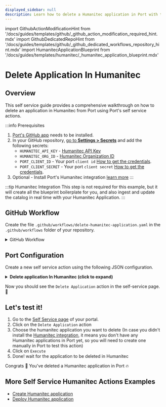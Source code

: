 ```yaml
---
displayed_sidebar: null
description: Learn how to delete a Humanitec application in Port with this guide, ensuring proper application lifecycle management.
---
```


import GithubActionModificationHint from '/docs/guides/templates/github/_github_action_modification_required_hint.mdx'
import GithubDedicatedRepoHint from '/docs/guides/templates/github/_github_dedicated_workflows_repository_hint.mdx'
import HumanitecApplicationBlueprint from '/docs/guides/templates/humanitec/_humanitec_application_blueprint.mdx'

# Delete Application In Humanitec

## Overview
This self service guide provides a comprehensive walkthrough on how to delete an application in Humanitec from Port using Port's self service actions.

:::info Prerequisites
1. [Port's GitHub app](https://github.com/apps/getport-io) needs to be installed.
2. In your GitHub repository, [go to **Settings > Secrets**](https://docs.github.com/en/actions/security-guides/using-secrets-in-github-actions#creating-secrets-for-a-repository) and add the following secrets:
   - `HUMANITEC_API_KEY` - [Humanitec API Key](https://developer.humanitec.com/platform-orchestrator/reference/api-references/#authentication)
   - `HUMANITEC_ORG_ID` - [Humanitec Organization ID](https://developer.humanitec.com/concepts/organizations/)
   - `PORT_CLIENT_ID` - Your port `client id` [How to get the credentials](https://docs.getport.io/build-your-software-catalog/sync-data-to-catalog/api/#find-your-port-credentials).
   - `PORT_CLIENT_SECRET` - Your port `client secret` [How to get the credentials](https://docs.getport.io/build-your-software-catalog/sync-data-to-catalog/api/#find-your-port-credentials).
3. Optional - Install Port's Humanitec integration [learn more](/guides/all/humanitec-integration)
:::

:::tip Humanitec Integration
This step is not required for this example, but it will create all the blueprint boilerplate for you, and also ingest and update the catalog in real time with your Humanitec Application.
:::

<HumanitecApplicationBlueprint/>

## GitHub Workflow

Create the file `.github/workflows/delete-humanitec-application.yaml` in the `.github/workflows` folder of your repository.

<GithubDedicatedRepoHint/>

<details>
<summary>GitHub Workflow</summary>

```yaml showLineNumbers title="delete-humanitec-application.yaml"
name: Delete Humanitec Application
on:
  workflow_dispatch:
    inputs:
      port_context:
        required: true
        description: includes blueprint, run ID, and entity identifier from Port.

jobs:
  delete-application:
    runs-on: ubuntu-latest
    steps:
      - name: Delete Application
        uses: fjogeleit/http-request-action@v1
        with:
          url: 'https://api.humanitec.io/orgs/${{secrets.HUMANITEC_ORG_ID}}/apps/${{fromJson(inputs.port_context).entity}}'
          method: 'DELETE'
          customHeaders: '{"Content-Type": "application/json", "Authorization": "Bearer ${{ secrets.HUMANITEC_API_KEY }}"}'

      - name: Log Delete Application Request Failure 
        if: failure()
        uses: port-labs/port-github-action@v1
        with:
          clientId: ${{ secrets.PORT_CLIENT_ID }}
          clientSecret: ${{ secrets.PORT_CLIENT_SECRET }}
          baseUrl: https://api.getport.io
          operation: PATCH_RUN
          runId: ${{fromJson(inputs.port_context).run_id}}
          logMessage: "Request to delete application failed ..."

      - name: Log Delete Application Request Success
        uses: port-labs/port-github-action@v1
        with:
          clientId: ${{ secrets.PORT_CLIENT_ID }}
          clientSecret: ${{ secrets.PORT_CLIENT_SECRET }}
          baseUrl: https://api.getport.io
          operation: PATCH_RUN
          runId: ${{fromJson(inputs.port_context).run_id}}
          logMessage: |
             Humanitech application has been successfully deleted! ✅
             Deleting entity from port

      - name: Get Port Token
        id: port_access_token
        uses: fjogeleit/http-request-action@v1
        with:
          url: 'https://api.getport.io/v1/auth/access_token'
          method: 'POST'
          customHeaders: '{"Content-Type": "application/json", "accept": "application/json"}'
          data: |
            {
              "clientId": "${{ secrets.PORT_CLIENT_ID }}",
              "clientSecret": "${{ secrets.PORT_CLIENT_SECRET }}"
            }
          
      - name: Delete Application From Port
        uses: fjogeleit/http-request-action@v1
        with:
          url: 'https://api.getport.io/v1/blueprints/${{fromJson(inputs.port_context).blueprint}}/entities/${{fromJson(inputs.port_context).entity}}?delete_dependents=false'
          method: 'DELETE'
          customHeaders: '{"Content-Type": "application/json", "Authorization": "Bearer ${{ fromJson(steps.port_access_token.outputs.response).accessToken }}"}'
  
      - name: Log Delete Application From Port Request Failure 
        if: failure()
        uses: port-labs/port-github-action@v1
        with:
          clientId: ${{ secrets.PORT_CLIENT_ID }}
          clientSecret: ${{ secrets.PORT_CLIENT_SECRET }}
          baseUrl: https://api.getport.io
          operation: PATCH_RUN
          runId: ${{fromJson(inputs.port_context).run_id}}
          logMessage: "Request to delete application failed ..."
          
      - name: Log Delete Application Entity From Port
        uses: port-labs/port-github-action@v1
        with:
          clientId: ${{ secrets.PORT_CLIENT_ID }}
          clientSecret: ${{ secrets.PORT_CLIENT_SECRET }}
          baseUrl: https://api.getport.io
          operation: PATCH_RUN
          runId: ${{fromJson(inputs.port_context).run_id}}
          logMessage: |
              Application has been successfully deleted from port ✅
```

</details>

## Port Configuration

Create a new self service action using the following JSON configuration.

<details>
<summary><b> Delete application In Humanitec (click to expand) </b></summary>

<GithubActionModificationHint/>

```json showLineNumbers
{
  "identifier": "delete_application",
  "title": "Delete Application",
  "icon": "Microservice",
  "description": "Delete an application on humanitec",
  "trigger": {
    "type": "self-service",
    "operation": "DELETE",
    "userInputs": {
      "properties": {},
      "required": [],
      "order": []
    },
    "blueprintIdentifier": "humanitecApplication"
  },
  "invocationMethod": {
    "type": "GITHUB",
    "org": "<GITHUB_ORG>",
    "repo": "<GITHUB_REPO>",
    "workflow": "delete-humanitec-application.yaml",
    "workflowInputs": {
      "port_context": {
        "entity": "{{.entity.identifier}}",
        "blueprint": "{{.action.blueprint}}",
        "run_id": "{{.run.id}}",
        "relations": "{{.entity.relations}}"
      }
    },
    "reportWorkflowStatus": true
  },
  "requiredApproval": false
}
```
</details>

Now you should see the `Delete Application` action in the self-service page. 🎉

## Let's test it!

1. Go to the [Self Service page](https://app.getport.io/self-serve) of your portal.
2. Click on the `Delete Application` action
3. Choose the humanitec application you want to delete (In case you didn't install the [Humanitec integration](/guides/all/humanitec-integration), it means you don't have any Humanitec applications in Port yet, so you will need to create one manually in Port to test this action)
5. Click on `Execute`
6. Done! wait for the application to be deleted in Humanitec

Congrats 🎉 You've deleted a Humanitec application in Port 🔥

## More Self Service Humanitec Actions Examples
- [Create Humanitec application](/guides/all/create-humanitec-application.md)
- [Deploy Humanitec application](/guides/all/deploy-humanitec-application.md)
